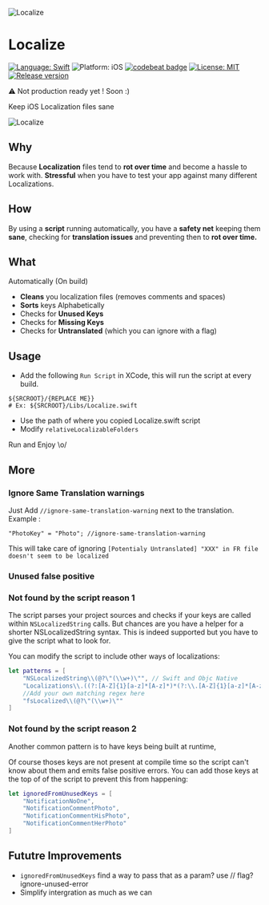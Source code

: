 ![Localize](https://raw.githubusercontent.com/s4cha/Localize/master/banner.png)

# Localize
[![Language: Swift](https://img.shields.io/badge/language-swift-f48041.svg?style=flat)](https://developer.apple.com/swift)
![Platform: iOS](https://img.shields.io/badge/platform-iOS-blue.svg?style=flat)
[![codebeat badge](https://codebeat.co/badges/158a502c-1e18-4239-8301-a7ff79160b60)](https://codebeat.co/projects/github-com-s4cha-localize)
[![License: MIT](http://img.shields.io/badge/license-MIT-lightgrey.svg?style=flat)](https://github.com/s4cha/Localize/blob/master/LICENSE)
[![Release version](https://img.shields.io/badge/release-0.1-blue.svg)]()


⚠️ Not production ready yet ! Soon :)

Keep iOS Localization files sane

![Localize](https://raw.githubusercontent.com/s4cha/Localize/master/xcodeScreenshot.png)


## Why
Because **Localization** files tend to **rot over time** and become a hassle to work with. **Stressful** when you have to test your app against many different Localizations.

## How
By using a **script** running automatically, you have a **safety net** keeping them **sane**, checking for **translation issues** and preventing then to **rot over time.**

## What

Automatically (On build)
  - **Cleans** you localization files (removes comments and spaces)
  - **Sorts** keys Alphabetically
  - Checks for **Unused Keys**
  - Checks for **Missing Keys**
  - Checks for **Untranslated** (which you can ignore with a flag)

## Usage

- Add the following `Run Script` in XCode, this will run the script at every build.

```shell
${SRCROOT}/{REPLACE ME}}
# Ex: ${SRCROOT}/Libs/Localize.swift
```
- Use the path of where you copied Localize.swift script
- Modify `relativeLocalizableFolders`

Run and Enjoy \o/

## More

### Ignore Same Translation warnings
Just Add `//ignore-same-translation-warning` next to the translation.
Example :
```
"PhotoKey" = "Photo"; //ignore-same-translation-warning
```
This will take care of ignoring `[Potentialy Untranslated] "XXX" in FR file doesn't seem to be localized`

### Unused false positive

### Not found by the script reason 1
The script parses your project sources and checks if your keys are called within `NSLocalizedString` calls.
But chances are you have a helper for a shorter NSLocalizedString syntax.
This is indeed supported but you have to give the script what to look for.

You can modify the script to include other ways of localizations:

```swift
let patterns = [
    "NSLocalizedString\\(@?\"(\\w+)\"", // Swift and Objc Native
    "Localizations\\.((?:[A-Z]{1}[a-z]*[A-z]*)*(?:\\.[A-Z]{1}[a-z]*[A-z]*)*)", // Laurine Calls
    //Add your own matching regex here
    "fsLocalized\\(@?\"(\\w+)\""
]
```

### Not found by the script reason 2
Another common pattern is to have keys being built at runtime,

Of course thoses keys are not present at compile time so the script can't know about them and emits false positive errors.
You can add those keys at the top of of the script to prevent this from happening:

```swift
let ignoredFromUnusedKeys = [
    "NotificationNoOne",
    "NotificationCommentPhoto",
    "NotificationCommentHisPhoto",
    "NotificationCommentHerPhoto"
]
```

## Fututre Improvements
- `ignoredFromUnusedKeys` find a way to pass that as a param? use // flag? ignore-unused-error
- Simplify intergration as much as we can
